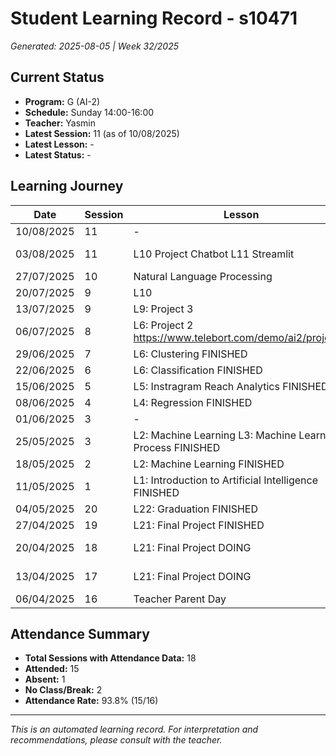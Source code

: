 # Student Learning Record - s10471
*Generated: 2025-08-05 | Week 32/2025*

## Current Status
- **Program:** G (AI-2)
- **Schedule:** Sunday 14:00-16:00
- **Teacher:** Yasmin
- **Latest Session:** 11 (as of 10/08/2025)
- **Latest Lesson:** -
- **Latest Status:** -

## Learning Journey
| Date | Session | Lesson | Attendance | Progress |
|------|---------|--------|------------|----------|
| 10/08/2025 | 11 | - | - | - |
| 03/08/2025 | 11 | L10 Project Chatbot  L11 Streamlit | Soumiya | In Progress |
| 27/07/2025 | 10 | Natural Language Processing | Yasmin | Completed |
| 20/07/2025 | 9 | L10 | Absent | - |
| 13/07/2025 | 9 | L9: Project 3 | Aisyah | Completed |
| 06/07/2025 | 8 | L6: Project 2 https://www.telebort.com/demo/ai2/project/2 | Yasmin | In Progress |
| 29/06/2025 | 7 | L6: Clustering FINISHED | Yasmin | Completed |
| 22/06/2025 | 6 | L6: Classification FINISHED | Yasmin | Completed |
| 15/06/2025 | 5 | L5: Instragram Reach Analytics FINISHED | Yasmin | Completed |
| 08/06/2025 | 4 | L4: Regression FINISHED | Yasmin | Completed |
| 01/06/2025 | 3 | - | No Class | - |
| 25/05/2025 | 3 | L2: Machine Learning L3: Machine Learning Process FINISHED | Yasmin | Completed |
| 18/05/2025 | 2 | L2: Machine Learning FINISHED | Yasmin | Completed |
| 11/05/2025 | 1 | L1: Introduction to Artificial Intelligence FINISHED | Yasmin | Completed |
| 04/05/2025 | 20 | L22: Graduation FINISHED | Yasmin | Graduated |
| 27/04/2025 | 19 | L21: Final Project FINISHED | Yasmin | Completed |
| 20/04/2025 | 18 | L21: Final Project DOING | Yasmin | In Progress |
| 13/04/2025 | 17 | L21: Final Project DOING | Yasmin | In Progress |
| 06/04/2025 | 16 | Teacher Parent Day | No Class | - |

## Attendance Summary
- **Total Sessions with Attendance Data:** 18
- **Attended:** 15
- **Absent:** 1
- **No Class/Break:** 2
- **Attendance Rate:** 93.8% (15/16)

---
*This is an automated learning record. For interpretation and recommendations, please consult with the teacher.*